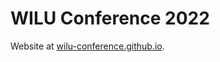 # WILU Conference 2022

Website at [wilu-conference.github.io](https://wilu-conference.github.io/).
